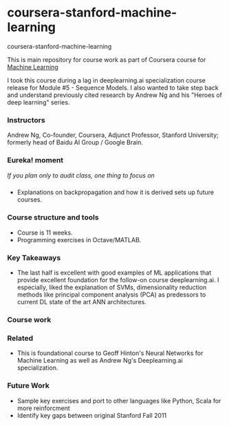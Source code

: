 # coursera-stanford-machine-learning
coursera-stanford-machine-learning

This is main repository for course work as part of Coursera course for [Machine Learning](https://www.coursera.org/learn/machine-learning/)

I took this course during a lag in deeplearning.ai specialization course release for Module #5 - Sequence Models.  I also wanted to take step back and understand previously cited research by Andrew Ng and his "Heroes of deep learning" series.

### Instructors
Andrew Ng, Co-founder, Coursera, Adjunct Professor, Stanford University; formerly head of Baidu AI Group / Google Brain.

### Eureka! moment
*If you plan only to audit class, one thing to focus on*
###
- Explanations on backpropagation and how it is derived sets up future courses.

### Course structure and tools
- Course is 11 weeks.
- Programming exercises in Octave/MATLAB.

### Key Takeaways
- The last half is excellent with good examples of ML applications that provide excellent foundation for the follow-on course deeplearning.ai.  I especially, liked the explanation of SVMs, dimensionality reduction methods like principal component analysis (PCA) as predessors to current DL state of the art ANN architectures.

### Course work

### Related
- This is foundational course to Geoff Hinton's Neural Networks for Machine Learning as well as Andrew Ng's Deeplearning.ai specialization.

### Future Work
- Sample key exercises and port to other languages like Python, Scala for more reinforcment
- Identify key gaps between original Stanford Fall 2011

